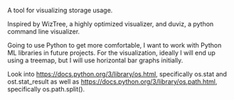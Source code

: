 A tool for visualizing storage usage.

Inspired by WizTree, a highly optimized visualizer, and duviz, a python command line visualizer.


Going to use Python to get more comfortable, I want to work with Python ML libraries in future projects.
For the visualization, ideally I will end up using a treemap, but I will use horizontal bar graphs initially.

Look into https://docs.python.org/3/library/os.html, specifically os.stat and ost.stat_result as well as https://docs.python.org/3/library/os.path.html, specifically os.path.split().
